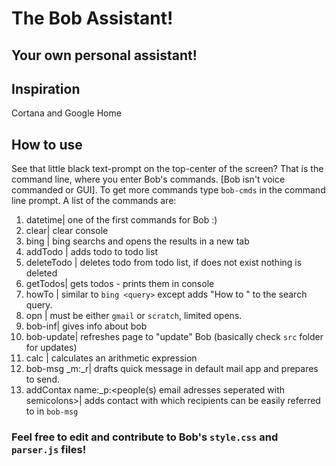 # The Bob Assistant!
## Your own personal assistant!
## Inspiration
Cortana and Google Home
## How to use
See that little black text-prompt on the top-center of the screen? That is the command line, where you enter Bob's commands. [Bob isn't voice commanded or GUI]. To get more commands type `bob-cmds` in the command line prompt. A list of the commands are:
1. datetime| one of the first commands for Bob :)
2. clear| clear console
3. bing <query>| bing searchs <query> and opens the results in a new tab
4. addTodo <todoname>| adds todo to todo list
5. deleteTodo <todoname>| deletes todo from todo list, if <todoname> does not exist nothing is deleted
6. getTodos| gets todos - prints them in console
7. howTo <what>| similar to `bing <query>` except adds "How to " to the search query.
8. opn <place>| <place> must be either `gmail` or `scratch`, limited opens. 
9. bob-inf| gives info about bob
10. bob-update| refreshes page to "update" Bob (basically check `src` folder for updates)
11. calc <expression>| calculates an arithmetic expression 
12. bob-msg _m:<msg>_r<recipients email or contact name>| drafts quick message in default mail app and prepares to send.
13. addContax name:<contaxname>_p:<people(s) email adresses seperated with semicolons>| adds contact with which recipients can be easily referred to in `bob-msg`
### Feel free to edit and contribute to Bob's `style.css` and `parser.js` files!
